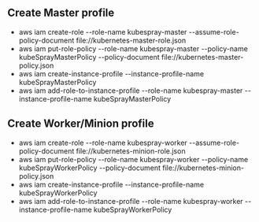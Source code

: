 Create Master profile
--------------------
- aws iam create-role --role-name kubespray-master --assume-role-policy-document file://kubernetes-master-role.json
- aws iam put-role-policy --role-name kubespray-master --policy-name kubeSprayMasterPolicy --policy-document file://kubernetes-master-policy.json
- aws iam create-instance-profile --instance-profile-name kubeSprayMasterPolicy
- aws iam add-role-to-instance-profile --role-name kubespray-master --instance-profile-name kubeSprayMasterPolicy

Create Worker/Minion profile
----------------------------
- aws iam create-role --role-name kubespray-worker --assume-role-policy-document file://kubernetes-minion-role.json
- aws iam put-role-policy --role-name kubespray-worker --policy-name kubeSprayWorkerPolicy --policy-document file://kubernetes-minion-policy.json
- aws iam create-instance-profile --instance-profile-name kubeSprayWorkerPolicy
- aws iam add-role-to-instance-profile --role-name kubespray-worker --instance-profile-name kubeSprayWorkerPolicy

